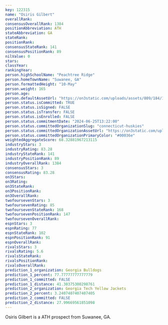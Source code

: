 ```yaml
---
key: 122315
name: "Osiris Gilbert"
overallRank: 
consensusOverallRank: 1384
positionAbbreviation: ATH
stateAbbreviation: GA
stateRank: 
positionRank: 
consensusStateRank: 141
consensusPositionRank: 89
nilValue: 0
stars: 
classYear: 
rankingYear: 
person.highSchoolName: "Peachtree Ridge"
person.homeTownName: "Suwanee, GA"
person.formattedHeight: "10-May"
person.weight: 165
person.age: 
person.defaultAssetUrl: "https://on3static.com/uploads/assets/809/184/184809.png"
person.status.isCommitted: TRUE
person.status.isSigned: FALSE
person.status.isTransfer: FALSE
person.status.isEnrolled: FALSE
person.status.commitmentDate: "2024-06-25T13:22:00"
person.status.committedOrganizationSlug: "connecticut-huskies"
person.status.committedOrganizationAssetUrl: "https://on3static.com/uploads/assets/778/214/214778.svg"
person.status.committedOrganizationPrimaryColor: "#00036e"
weightedAggregateScore: 68.32881967213115
industryStars: 3
industryRating: 83.28
industryStateRank: 141
industryPositionRank: 89
industryOverallRank: 1384
consensusStars: 3
consensusRating: 83.28
on3Stars: 
on3Rating: 
on3StateRank: 
on3PositionRank: 
on3OverallRank: 
twofoursevenStars: 3
twofoursevenRating: 85
twofoursevenStateRank: 168
twofoursevenPositionRank: 147
twofoursevenOverallRank: 
espnStars: 3
espnRating: 77
espnStateRank: 102
espnPositionRank: 91
espnOverallRank: 
rivalsStars: 3
rivalsRating: 5.6
rivalsStateRank: 
rivalsPositionRank: 
rivalsOverallRank: 
prediction_1_organization: Georgia Bulldogs
prediction_1_percent: 77.77777777777779
prediction_1_committed: FALSE
prediction_1_distance: 41.30375300298761
prediction_2_organization: Georgia Tech Yellow Jackets
prediction_2_percent: 3.2407407407407405
prediction_2_committed: FALSE
prediction_2_distance: 27.99669561851098
---
```

Osiris Gilbert is a ATH prospect from Suwanee, GA.